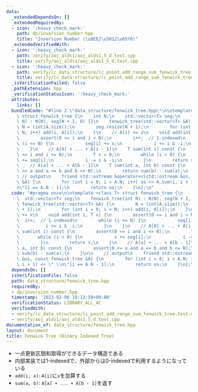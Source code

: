 ```yaml
---
data:
  _extendedDependsOn: []
  _extendedRequiredBy:
  - icon: ':heavy_check_mark:'
    path: dp/inversion_number.hpp
    title: "Inversion Number (\u8EE2\u5012\u6570)"
  _extendedVerifiedWith:
  - icon: ':heavy_check_mark:'
    path: verify/aoj_alds1/aoj_alds1_5_d.test.cpp
    title: verify/aoj_alds1/aoj_alds1_5_d.test.cpp
  - icon: ':heavy_check_mark:'
    path: verify/lc_data_structure/lc_point_add_range_sum_fenwick_tree.test.cpp
    title: verify/lc_data_structure/lc_point_add_range_sum_fenwick_tree.test.cpp
  _isVerificationFailed: false
  _pathExtension: hpp
  _verificationStatusIcon: ':heavy_check_mark:'
  attributes:
    links: []
  bundledCode: "#line 2 \"data_structure/fenwick_tree.hpp\"\n\ntemplate <class T>\
    \ struct fenwick_tree {\n    int N;\n    std::vector<T> seg;\n    fenwick_tree(int\
    \ N) : N(N), seg(N + 1, 0) {}\n    fenwick_tree(std::vector<T> &A) {\n       \
    \ N = (int)A.size();\n        seg.resize(N + 1);\n        for (int i = 0; i <\
    \ N; i++) add(i, A[i]);\n    }\n    // A[i] += x\n    void add(int i, T x) {\n\
    \        assert(0 <= i and i < N);\n        i++;  // 1-indexed\n        while\
    \ (i <= N) {\n            seg[i] += x;\n            i += i & -i;\n        }\n\
    \    }\n    // A[0] + ... + A[i - 1]\n    T sum(int i) const {\n        assert(0\
    \ <= i and i <= N);\n        T s = 0;\n        while (i > 0) {\n            s\
    \ += seg[i];\n            i -= i & -i;\n        }\n        return s;\n    }\n\
    \    // A[a] + ... + A[b - 1]\n    T sum(int a, int b) const {\n        assert(0\
    \ <= a and a <= b and b <= N);\n        return sum(b) - sum(a);\n    }\n\n   \
    \ // output\n    friend std::ostream &operator<<(std::ostream &os, const fenwick_tree\
    \ &A) {\n        for (int i = 0; i < A.N; i++) os << A.sum(i, i + 1) << \" \\\
    n\"[i == A.N - 1];\n        return os;\n    }\n};\n"
  code: "#pragma once\n\ntemplate <class T> struct fenwick_tree {\n    int N;\n  \
    \  std::vector<T> seg;\n    fenwick_tree(int N) : N(N), seg(N + 1, 0) {}\n   \
    \ fenwick_tree(std::vector<T> &A) {\n        N = (int)A.size();\n        seg.resize(N\
    \ + 1);\n        for (int i = 0; i < N; i++) add(i, A[i]);\n    }\n    // A[i]\
    \ += x\n    void add(int i, T x) {\n        assert(0 <= i and i < N);\n      \
    \  i++;  // 1-indexed\n        while (i <= N) {\n            seg[i] += x;\n  \
    \          i += i & -i;\n        }\n    }\n    // A[0] + ... + A[i - 1]\n    T\
    \ sum(int i) const {\n        assert(0 <= i and i <= N);\n        T s = 0;\n \
    \       while (i > 0) {\n            s += seg[i];\n            i -= i & -i;\n\
    \        }\n        return s;\n    }\n    // A[a] + ... + A[b - 1]\n    T sum(int\
    \ a, int b) const {\n        assert(0 <= a and a <= b and b <= N);\n        return\
    \ sum(b) - sum(a);\n    }\n\n    // output\n    friend std::ostream &operator<<(std::ostream\
    \ &os, const fenwick_tree &A) {\n        for (int i = 0; i < A.N; i++) os << A.sum(i,\
    \ i + 1) << \" \\n\"[i == A.N - 1];\n        return os;\n    }\n};\n"
  dependsOn: []
  isVerificationFile: false
  path: data_structure/fenwick_tree.hpp
  requiredBy:
  - dp/inversion_number.hpp
  timestamp: '2023-02-06 19:13:58+09:00'
  verificationStatus: LIBRARY_ALL_AC
  verifiedWith:
  - verify/lc_data_structure/lc_point_add_range_sum_fenwick_tree.test.cpp
  - verify/aoj_alds1/aoj_alds1_5_d.test.cpp
documentation_of: data_structure/fenwick_tree.hpp
layout: document
title: Fenwick Tree (Binary Indexed Tree)
---
```


- 一点更新区間和取得ができるデータ構造である
- 内部実装では1-indexedで、外部からは0-indexedで利用するようになっている
- `add(i, x)`: `A[i]`に`x`を加算する
- `sum(a, b)`: `A[a] + ... + A[b - 1]`を返す
